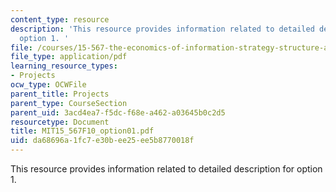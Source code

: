 ```yaml
---
content_type: resource
description: 'This resource provides information related to detailed description for
  option 1. '
file: /courses/15-567-the-economics-of-information-strategy-structure-and-pricing-fall-2010/da68696a1fc7e30bee25ee5b8770018f_MIT15_567F10_option01.pdf
file_type: application/pdf
learning_resource_types:
- Projects
ocw_type: OCWFile
parent_title: Projects
parent_type: CourseSection
parent_uid: 3acd4ea7-f5dc-f68e-a462-a03645b0c2d5
resourcetype: Document
title: MIT15_567F10_option01.pdf
uid: da68696a-1fc7-e30b-ee25-ee5b8770018f
---
```

This resource provides information related to detailed description for option 1. 

